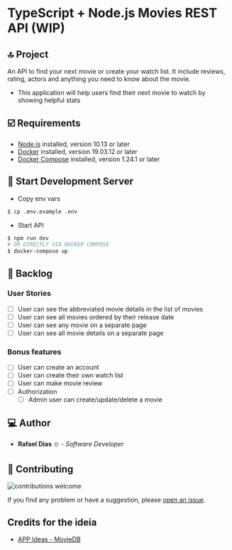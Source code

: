 # TypeScript + Node.js Movies REST API (WIP)

## :top: Project
An API to find your next movie or create your watch list. It include reviews, rating, actors and anything you need to know about the movie.

-   This application will help users find their next movie to watch by showing helpful stats

## :ballot_box_with_check: Requirements
-   [Node.js](https://nodejs.org/) installed, version 10.13 or later
-   [Docker](https://docs.docker.com/get-docker/) installed, version 19.03.12 or later
-   [Docker Compose](https://docs.docker.com/compose/install/) installed, version 1.24.1 or later

## :construction: Start Development Server
-   Copy env vars
```sh
$ cp .env.example .env
```

-   Start API
```sh
$ npm run dev
# OR DIRECTLY VIA DOCKER COMPOSE
$ docker-compose up
```

## :floppy_disk: Backlog
### User Stories
-   [ ] User can see the abbreviated movie details in the list of movies
-   [ ] User can see all movies ordered by their release date
-   [ ] User can see any movie on a separate page
-   [ ] User can see all movie details on a separate page

### Bonus features
-   [ ] User can create an account
-   [ ] User can create their own watch list
-   [ ] User can make movie review
-   [ ] Authorization
    -   [ ] Admin user can create/update/delete a movie

## :computer: Author
-   **Rafael Dias** :snowman: - *Software Developer*

## :wrench: Contributing
![contributions welcome](https://img.shields.io/badge/contributions-welcome-brightgreen.svg?style=flat)

If you find any problem or have a suggestion, please [open an issue](https://github.com/rafaeldias98/typescript-movies-api/issues/new).

## Credits for the ideia
-   [APP Ideas - MovieDB](https://github.com/florinpop17/app-ideas/blob/master/Projects/3-Advanced/Movie-App.md)
